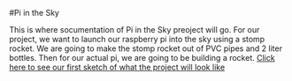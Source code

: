 #Pi in the Sky 

This is where socumentation of Pi in the Sky preoject will go.
For our project, we want to launch our raspberry pi into the sky using a stomp rocket. We are going to make the stomp rocket out of PVC pipes and 2 liter bottles. Then for our actual pi, we are going to be building a rocket. 
[Click here to see our first sketch of what the project will look like](/jorgeraspberrypi/Pi-In-the-Sky/blob/master/PIS)
